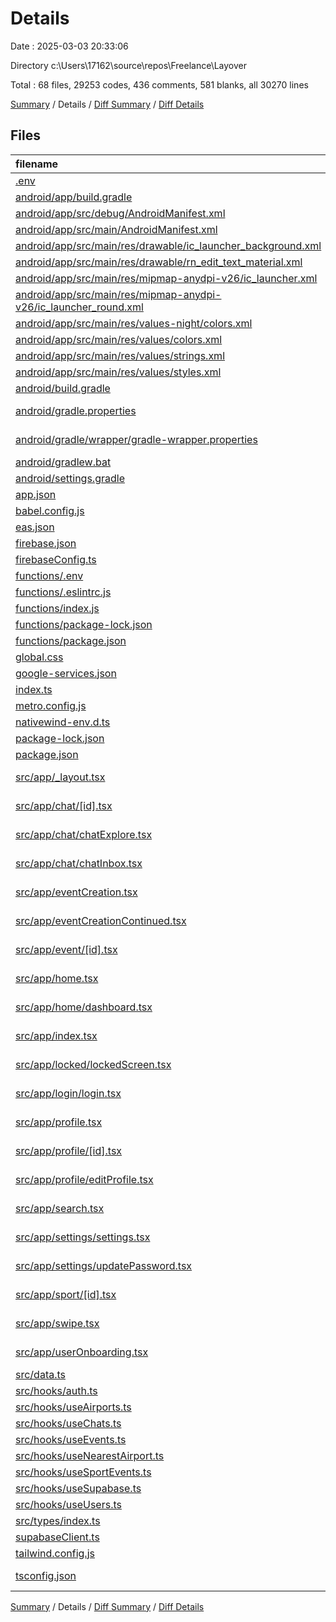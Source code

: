 # Details

Date : 2025-03-03 20:33:06

Directory c:\\Users\\17162\\source\\repos\\Freelance\\Layover

Total : 68 files,  29253 codes, 436 comments, 581 blanks, all 30270 lines

[Summary](results.md) / Details / [Diff Summary](diff.md) / [Diff Details](diff-details.md)

## Files
| filename | language | code | comment | blank | total |
| :--- | :--- | ---: | ---: | ---: | ---: |
| [.env](/.env) | Properties | 3 | 0 | 0 | 3 |
| [android/app/build.gradle](/android/app/build.gradle) | Groovy | 87 | 68 | 22 | 177 |
| [android/app/src/debug/AndroidManifest.xml](/android/app/src/debug/AndroidManifest.xml) | XML | 5 | 0 | 3 | 8 |
| [android/app/src/main/AndroidManifest.xml](/android/app/src/main/AndroidManifest.xml) | XML | 35 | 0 | 0 | 35 |
| [android/app/src/main/res/drawable/ic\_launcher\_background.xml](/android/app/src/main/res/drawable/ic_launcher_background.xml) | XML | 6 | 0 | 0 | 6 |
| [android/app/src/main/res/drawable/rn\_edit\_text\_material.xml](/android/app/src/main/res/drawable/rn_edit_text_material.xml) | XML | 12 | 23 | 3 | 38 |
| [android/app/src/main/res/mipmap-anydpi-v26/ic\_launcher.xml](/android/app/src/main/res/mipmap-anydpi-v26/ic_launcher.xml) | XML | 5 | 0 | 0 | 5 |
| [android/app/src/main/res/mipmap-anydpi-v26/ic\_launcher\_round.xml](/android/app/src/main/res/mipmap-anydpi-v26/ic_launcher_round.xml) | XML | 5 | 0 | 0 | 5 |
| [android/app/src/main/res/values-night/colors.xml](/android/app/src/main/res/values-night/colors.xml) | XML | 1 | 0 | 0 | 1 |
| [android/app/src/main/res/values/colors.xml](/android/app/src/main/res/values/colors.xml) | XML | 6 | 0 | 0 | 6 |
| [android/app/src/main/res/values/strings.xml](/android/app/src/main/res/values/strings.xml) | XML | 5 | 0 | 0 | 5 |
| [android/app/src/main/res/values/styles.xml](/android/app/src/main/res/values/styles.xml) | XML | 17 | 0 | 0 | 17 |
| [android/build.gradle](/android/build.gradle) | Groovy | 33 | 3 | 6 | 42 |
| [android/gradle.properties](/android/gradle.properties) | Java Properties | 11 | 33 | 13 | 57 |
| [android/gradle/wrapper/gradle-wrapper.properties](/android/gradle/wrapper/gradle-wrapper.properties) | Java Properties | 7 | 0 | 1 | 8 |
| [android/gradlew.bat](/android/gradlew.bat) | Batch | 41 | 32 | 22 | 95 |
| [android/settings.gradle](/android/settings.gradle) | Groovy | 33 | 0 | 6 | 39 |
| [app.json](/app.json) | JSON | 72 | 0 | 1 | 73 |
| [babel.config.js](/babel.config.js) | JavaScript | 9 | 0 | 0 | 9 |
| [eas.json](/eas.json) | JSON | 21 | 0 | 1 | 22 |
| [firebase.json](/firebase.json) | JSON | 15 | 0 | 0 | 15 |
| [firebaseConfig.ts](/firebaseConfig.ts) | TypeScript | 25 | 4 | 8 | 37 |
| [functions/.env](/functions/.env) | Properties | 1 | 0 | 1 | 2 |
| [functions/.eslintrc.js](/functions/.eslintrc.js) | JavaScript | 28 | 0 | 1 | 29 |
| [functions/index.js](/functions/index.js) | JavaScript | 57 | 9 | 10 | 76 |
| [functions/package-lock.json](/functions/package-lock.json) | JSON | 6,673 | 0 | 1 | 6,674 |
| [functions/package.json](/functions/package.json) | JSON | 28 | 0 | 1 | 29 |
| [global.css](/global.css) | CSS | 3 | 0 | 0 | 3 |
| [google-services.json](/google-services.json) | JSON | 118 | 0 | 0 | 118 |
| [index.ts](/index.ts) | TypeScript | 1 | 0 | 2 | 3 |
| [metro.config.js](/metro.config.js) | JavaScript | 4 | 2 | 3 | 9 |
| [nativewind-env.d.ts](/nativewind-env.d.ts) | TypeScript | 0 | 1 | 0 | 1 |
| [package-lock.json](/package-lock.json) | JSON | 14,552 | 0 | 1 | 14,553 |
| [package.json](/package.json) | JSON | 55 | 0 | 1 | 56 |
| [src/app/\_layout.tsx](/src/app/_layout.tsx) | TypeScript JSX | 374 | 19 | 6 | 399 |
| [src/app/chat/\[id\].tsx](/src/app/chat/%5Bid%5D.tsx) | TypeScript JSX | 278 | 23 | 22 | 323 |
| [src/app/chat/chatExplore.tsx](/src/app/chat/chatExplore.tsx) | TypeScript JSX | 224 | 8 | 12 | 244 |
| [src/app/chat/chatInbox.tsx](/src/app/chat/chatInbox.tsx) | TypeScript JSX | 220 | 4 | 13 | 237 |
| [src/app/eventCreation.tsx](/src/app/eventCreation.tsx) | TypeScript JSX | 615 | 0 | 32 | 647 |
| [src/app/eventCreationContinued.tsx](/src/app/eventCreationContinued.tsx) | TypeScript JSX | 183 | 1 | 8 | 192 |
| [src/app/event/\[id\].tsx](/src/app/event/%5Bid%5D.tsx) | TypeScript JSX | 425 | 22 | 41 | 488 |
| [src/app/home.tsx](/src/app/home.tsx) | TypeScript JSX | 255 | 0 | 10 | 265 |
| [src/app/home/dashboard.tsx](/src/app/home/dashboard.tsx) | TypeScript JSX | 1,038 | 10 | 45 | 1,093 |
| [src/app/index.tsx](/src/app/index.tsx) | TypeScript JSX | 144 | 10 | 16 | 170 |
| [src/app/locked/lockedScreen.tsx](/src/app/locked/lockedScreen.tsx) | TypeScript JSX | 57 | 0 | 3 | 60 |
| [src/app/login/login.tsx](/src/app/login/login.tsx) | TypeScript JSX | 192 | 0 | 10 | 202 |
| [src/app/profile.tsx](/src/app/profile.tsx) | TypeScript JSX | 201 | 9 | 16 | 226 |
| [src/app/profile/\[id\].tsx](/src/app/profile/%5Bid%5D.tsx) | TypeScript JSX | 259 | 8 | 20 | 287 |
| [src/app/profile/editProfile.tsx](/src/app/profile/editProfile.tsx) | TypeScript JSX | 404 | 7 | 24 | 435 |
| [src/app/search.tsx](/src/app/search.tsx) | TypeScript JSX | 133 | 6 | 12 | 151 |
| [src/app/settings/settings.tsx](/src/app/settings/settings.tsx) | TypeScript JSX | 286 | 10 | 13 | 309 |
| [src/app/settings/updatePassword.tsx](/src/app/settings/updatePassword.tsx) | TypeScript JSX | 137 | 4 | 9 | 150 |
| [src/app/sport/\[id\].tsx](/src/app/sport/%5Bid%5D.tsx) | TypeScript JSX | 264 | 14 | 15 | 293 |
| [src/app/swipe.tsx](/src/app/swipe.tsx) | TypeScript JSX | 230 | 8 | 17 | 255 |
| [src/app/userOnboarding.tsx](/src/app/userOnboarding.tsx) | TypeScript JSX | 501 | 0 | 23 | 524 |
| [src/data.ts](/src/data.ts) | TypeScript | 27 | 0 | 2 | 29 |
| [src/hooks/auth.ts](/src/hooks/auth.ts) | TypeScript | 138 | 8 | 15 | 161 |
| [src/hooks/useAirports.ts](/src/hooks/useAirports.ts) | TypeScript | 115 | 22 | 11 | 148 |
| [src/hooks/useChats.ts](/src/hooks/useChats.ts) | TypeScript | 141 | 8 | 12 | 161 |
| [src/hooks/useEvents.ts](/src/hooks/useEvents.ts) | TypeScript | 95 | 10 | 12 | 117 |
| [src/hooks/useNearestAirport.ts](/src/hooks/useNearestAirport.ts) | TypeScript | 85 | 19 | 15 | 119 |
| [src/hooks/useSportEvents.ts](/src/hooks/useSportEvents.ts) | TypeScript | 95 | 8 | 11 | 114 |
| [src/hooks/useSupabase.ts](/src/hooks/useSupabase.ts) | TypeScript | 54 | 15 | 15 | 84 |
| [src/hooks/useUsers.ts](/src/hooks/useUsers.ts) | TypeScript | 78 | 6 | 8 | 92 |
| [src/types/index.ts](/src/types/index.ts) | TypeScript | 12 | 0 | 0 | 12 |
| [supabaseClient.ts](/supabaseClient.ts) | TypeScript | 4 | 1 | 3 | 8 |
| [tailwind.config.js](/tailwind.config.js) | JavaScript | 8 | 1 | 2 | 11 |
| [tsconfig.json](/tsconfig.json) | JSON with Comments | 7 | 0 | 1 | 8 |

[Summary](results.md) / Details / [Diff Summary](diff.md) / [Diff Details](diff-details.md)